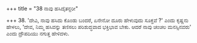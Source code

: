+++
title = "38 ನಾವು ಹಸಿದೈತನ್ದರೀ"

+++
38. 'ದೇವಿ, ನಾವು ಹಸಿದು ಕೊಂಡು ಬಂದರೆ, ಏನೇನೋ ದೂರು ಹೇಳುವುದು ಸೂಕ್ತವೆ ?' ಎಂದು ಕೃಷ್ಣನು ಹೇಳಲು, 'ದೇವ, ನಿಮ್ಮ ಹಸಿವನ್ನು ತಣಿಸಲು ಪರಿಶುದ್ಧವಾದ ಭಕ್ತಿಭಾವ ಬೇಕು. ಆದರೆ ನಾವು ಚಂಚಲ ಮನಸ್ಸಿನವರು' ಎಂದು ದ್ರೌಪದಿಯು ನಗುತ್ತ ಹೇಳಿದಳು.